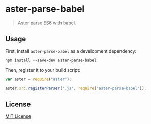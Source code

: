 # aster-parse-babel

> Aster parse ES6 with babel.

## Usage

First, install `aster-parse-babel` as a development dependency:

```shell
npm install --save-dev aster-parse-babel
```

Then, register it to your build script:

```javascript
var aster = require("aster");

aster.src.registerParser('.js', require('aster-parse-babel'));
```

## License

[MIT License](http://en.wikipedia.org/wiki/MIT_License)

[npm-url]: https://npmjs.org/package/aster-parse-babel
[npm-image]: https://badge.fury.io/js/aster-parse-babel.png

[travis-url]: http://travis-ci.org/othree/aster-parse-babel
[travis-image]: https://secure.travis-ci.org/othree/aster-parse-babel.png?branch=master
